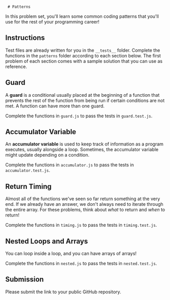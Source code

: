     # Patterns

In this problem set, you'll learn some common coding patterns that you'll use for the rest of your programming career!

## Instructions

Test files are already written for you in the `__tests__` folder. Complete the functions in the `patterns` folder according to each section below. The first problem of each section comes with a sample solution that you can use as reference.

## Guard

A **guard** is a conditional usually placed at the beginning of a function that prevents the rest of the function from being run if certain conditions are not met. A function can have more than one guard.

Complete the functions in `guard.js` to pass the tests in `guard.test.js`.

## Accumulator Variable

An **accumulator variable** is used to keep track of information as a program executes, usually alongside a loop. Sometimes, the accumulator variable might update depending on a condition.

Complete the functions in `accumulator.js` to pass the tests in `accumulator.test.js`.

## Return Timing

Almost all of the functions we've seen so far return something at the very end. If we already have an answer, we don't always need to iterate through the entire array. For these problems, think about _what_ to return and _when_ to return!

Complete the functions in `timing.js` to pass the tests in `timing.test.js`.

## Nested Loops and Arrays

You can loop inside a loop, and you can have arrays of arrays!

Complete the functions in `nested.js` to pass the tests in `nested.test.js`.

## Submission

Please submit the link to your public GitHub repository.
